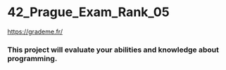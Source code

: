 # 42_Prague_Exam_Rank_05

https://grademe.fr/

### This project will evaluate your abilities and knowledge about programming. 
